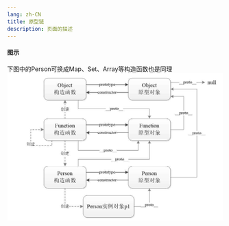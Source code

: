 ```yaml
---
lang: zh-CN
title: 原型链
description: 页面的描述
---
```


#### 图示
下图中的Person可换成Map、Set、Array等构造函数也是同理
![](../assets/img/function_chain.jpeg)